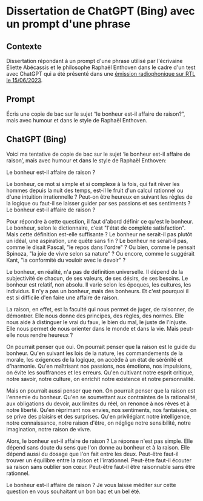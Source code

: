 # Dissertation de ChatGPT (Bing) avec un prompt d'une phrase

## Contexte

Dissertation répondant à un prompt d'une phrase utilisé par l'écrivaine Éliette Abécassis et le philosophe Raphaël Enthoven dans le cadre d'un test avec ChatGPT qui a été présenté dans une [émission radiophonique sur RTL le 15/06/2023](https://www.facebook.com/RTL/videos/243850378344132/?extid=NS-UNK-UNK-UNK-AN_GK0T-GK1C&mibextid=2Rb1fB).

## Prompt

Écris une copie de bac sur le sujet “le bonheur est-il affaire de raison?”, mais avec humour et dans le style de Raphaël Enthoven.

## ChatGPT (Bing)

Voici ma tentative de copie de bac sur le sujet ‘le bonheur est-il affaire de raison’, mais avec humour et dans le style de Raphaël Enthoven:

Le bonheur est-il affaire de raison ?

Le bonheur, ce mot si simple et si complexe à la fois, qui fait rêver les hommes depuis la nuit des temps, est-il le fruit d'un calcul rationnel ou d'une intuition irrationnelle ? Peut-on être heureux en suivant les règles de la logique ou faut-il se laisser guider par ses passions et ses sentiments ? Le bonheur est-il affaire de raison ?

Pour répondre à cette question, il faut d'abord définir ce qu'est le bonheur. Le bonheur, selon le dictionnaire, c'est "l'état de complète satisfaction". Mais cette définition est-elle suffisante ? Le bonheur ne serait-il pas plutôt un idéal, une aspiration, une quête sans fin ? Le bonheur ne serait-il pas, comme le disait Pascal, "le repos dans l'ordre" ? Ou bien, comme le pensait Spinoza, "la joie de vivre selon sa nature" ? Ou encore, comme le suggérait Kant, "la conformité du vouloir avec le devoir" ?

Le bonheur, en réalité, n'a pas de définition universelle. Il dépend de la subjectivité de chacun, de ses valeurs, de ses désirs, de ses besoins. Le bonheur est relatif, non absolu. Il varie selon les époques, les cultures, les individus. Il n'y a pas un bonheur, mais des bonheurs. Et c'est pourquoi il est si difficile d'en faire une affaire de raison.

La raison, en effet, est la faculté qui nous permet de juger, de raisonner, de démontrer. Elle nous donne des principes, des règles, des normes. Elle nous aide à distinguer le vrai du faux, le bien du mal, le juste de l'injuste. Elle nous permet de nous orienter dans le monde et dans la vie. Mais peut-elle nous rendre heureux ?

On pourrait penser que oui. On pourrait penser que la raison est le guide du bonheur. Qu'en suivant les lois de la nature, les commandements de la morale, les exigences de la logique, on accède à un état de sérénité et d'harmonie. Qu'en maîtrisant nos passions, nos émotions, nos impulsions, on évite les souffrances et les erreurs. Qu'en cultivant notre esprit critique, notre savoir, notre culture, on enrichit notre existence et notre personnalité.

Mais on pourrait aussi penser que non. On pourrait penser que la raison est l'ennemie du bonheur. Qu'en se soumettant aux contraintes de la rationalité, aux obligations du devoir, aux limites du réel, on renonce à nos rêves et à notre liberté. Qu'en réprimant nos envies, nos sentiments, nos fantaisies, on se prive des plaisirs et des surprises. Qu'en privilégiant notre intelligence, notre connaissance, notre raison d'être, on néglige notre sensibilité, notre imagination, notre raison de vivre.

Alors, le bonheur est-il affaire de raison ? La réponse n'est pas simple. Elle dépend sans doute du sens que l'on donne au bonheur et à la raison. Elle dépend aussi du dosage que l'on fait entre les deux. Peut-être faut-il trouver un équilibre entre la raison et l'irrationnel. Peut-être faut-il écouter sa raison sans oublier son cœur. Peut-être faut-il être raisonnable sans être rationnel.

Le bonheur est-il affaire de raison ? Je vous laisse méditer sur cette question en vous souhaitant un bon bac et un bel été.
